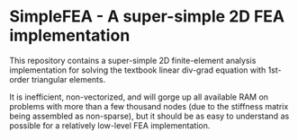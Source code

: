 # SimpleFEA - A super-simple 2D FEA implementation

This repository contains a super-simple 2D finite-element analysis implementation for solving the textbook linear div-grad equation with 1st-order triangular elements.

It is inefficient, non-vectorized, and will gorge up all available RAM on problems with more than a few thousand nodes (due to the stiffness matrix being assembled as non-sparse), but it should be as easy
to understand as possible for a relatively low-level FEA implementation.


